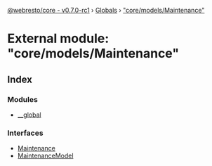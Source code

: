 [@webresto/core - v0.7.0-rc1](../README.md) › [Globals](../globals.md) › ["core/models/Maintenance"](_core_models_maintenance_.md)

# External module: "core/models/Maintenance"

## Index

### Modules

* [__global](_core_models_maintenance_.__global.md)

### Interfaces

* [Maintenance](../interfaces/_core_models_maintenance_.maintenance.md)
* [MaintenanceModel](../interfaces/_core_models_maintenance_.maintenancemodel.md)
